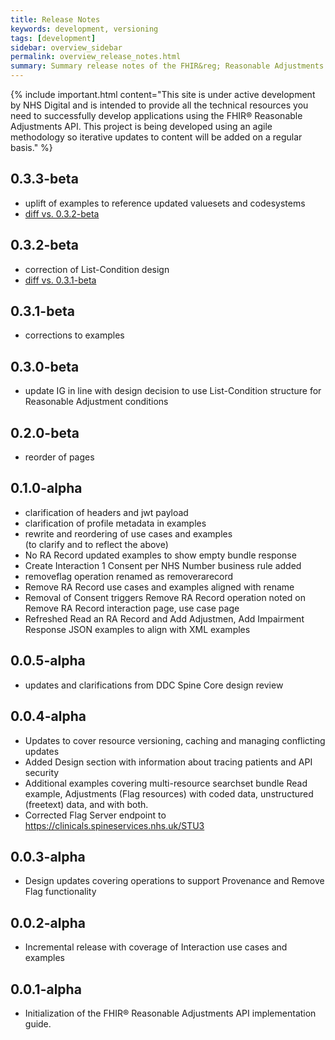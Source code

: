 ```yaml
---
title: Release Notes
keywords: development, versioning
tags: [development]
sidebar: overview_sidebar
permalink: overview_release_notes.html
summary: Summary release notes of the FHIR&reg; Reasonable Adjustments API Implementation Guide
---
```


{% include important.html content="This site is under active development by NHS Digital and is intended to provide all the technical resources you need to successfully develop applications using the FHIR&reg; Reasonable Adjustments API. This project is being developed using an agile methodology so iterative updates to content will be added on a regular basis." %}

## 0.3.3-beta

- uplift of examples to reference updated valuesets and codesystems
- [diff vs. 0.3.2-beta](https://github.com/nhsconnect/FHIR-ReasonableAdjustments-API/compare/4d40e7462e2a72bdcf2198166d3d1dc1b4835c50..87b52c30d29a1ab937f77a6b89db51ec1af8c9fc)

## 0.3.2-beta 

- correction of List-Condition design
- [diff vs. 0.3.1-beta](https://github.com/nhsconnect/FHIR-ReasonableAdjustments-API/compare/a533284c515d0383aa49b1422319229b0d04776d..4d40e7462e2a72bdcf2198166d3d1dc1b4835c50)

## 0.3.1-beta

- corrections to examples

## 0.3.0-beta

- update IG in line with design decision to use List-Condition structure for Reasonable Adjustment conditions


## 0.2.0-beta

- reorder of pages

## 0.1.0-alpha ##

- clarification of headers and jwt payload
- clarification of profile metadata in examples
- rewrite and reordering of use cases and examples  
  (to clarify and to reflect the above)
- No RA Record updated examples to show empty bundle response
- Create Interaction 1 Consent per NHS Number business rule added
- removeflag operation renamed as removerarecord
- Remove RA Record use cases and examples aligned with rename
- Removal of Consent triggers Remove RA Record operation noted on Remove RA Record interaction page, use case page
- Refreshed Read an RA Record and Add Adjustmen, Add Impairment Response JSON examples to align with XML examples

## 0.0.5-alpha ##

- updates and clarifications from DDC Spine Core design review

## 0.0.4-alpha ##

- Updates to cover resource versioning, caching and managing conflicting updates
- Added Design section with information about tracing patients and API security
- Additional examples covering multi-resource searchset bundle Read example, Adjustments (Flag resources) with coded data, unstructured (freetext) data, and with both.
- Corrected Flag Server endpoint to https://clinicals.spineservices.nhs.uk/STU3 

## 0.0.3-alpha ##

- Design updates covering operations to support Provenance and Remove Flag functionality

## 0.0.2-alpha ##

- Incremental release with coverage of Interaction use cases and examples

## 0.0.1-alpha ##

- Initialization of the FHIR&reg; Reasonable Adjustments API implementation guide.

